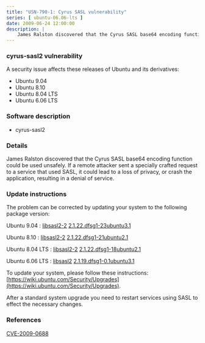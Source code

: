 ```yaml
---
title: "USN-790-1: Cyrus SASL vulnerability"
series: [ ubuntu-06.06-lts ]
date: 2009-06-24 12:00:00
description: |
    James Ralston discovered that the Cyrus SASL base64 encoding function could be used unsafely.  If a remote attacker sent a specially crafted request to a service that used SASL, it could lead to a loss of privacy, or crash the application, resulting in a denial of service. 
--- 
```

 
### cyrus-sasl2 vulnerability

A security issue affects these releases of Ubuntu and its derivatives:

* Ubuntu 9.04
* Ubuntu 8.10
* Ubuntu 8.04 LTS
* Ubuntu 6.06 LTS

### Software description

* cyrus-sasl2 

### Details

James Ralston discovered that the Cyrus SASL base64 encoding function could be used unsafely. If a remote attacker sent a specially crafted request to a service that used SASL, it could lead to a loss of privacy, or crash the application, resulting in a denial of service. 

### Update instructions

The problem can be corrected by updating your system to the following package version:

Ubuntu 9.04
 : [libsasl2-2](https://launchpad.net/ubuntu/+source/cyrus-sasl2) <span> [2.1.22.dfsg1-23ubuntu3.1](https://launchpad.net/ubuntu/+source/cyrus-sasl2/2.1.22.dfsg1-23ubuntu3.1) </span> 

Ubuntu 8.10
 : [libsasl2-2](https://launchpad.net/ubuntu/+source/cyrus-sasl2) <span> [2.1.22.dfsg1-21ubuntu2.1](https://launchpad.net/ubuntu/+source/cyrus-sasl2/2.1.22.dfsg1-21ubuntu2.1) </span> 

Ubuntu 8.04 LTS
 : [libsasl2-2](https://launchpad.net/ubuntu/+source/cyrus-sasl2) <span> [2.1.22.dfsg1-18ubuntu2.1](https://launchpad.net/ubuntu/+source/cyrus-sasl2/2.1.22.dfsg1-18ubuntu2.1) </span> 

Ubuntu 6.06 LTS
 : [libsasl2](https://launchpad.net/ubuntu/+source/cyrus-sasl2) <span> [2.1.19.dfsg1-0.1ubuntu3.1](https://launchpad.net/ubuntu/+source/cyrus-sasl2/2.1.19.dfsg1-0.1ubuntu3.1) </span> 

To update your system, please follow these instructions: [https://wiki.ubuntu.com/Security/Upgrades](https://wiki.ubuntu.com/Security/Upgrades).

After a standard system upgrade you need to restart services using SASL to effect the necessary changes. 

### References

 [CVE-2009-0688](http://people.ubuntu.com/~ubuntu-security/cve/CVE-2009-0688)
 

